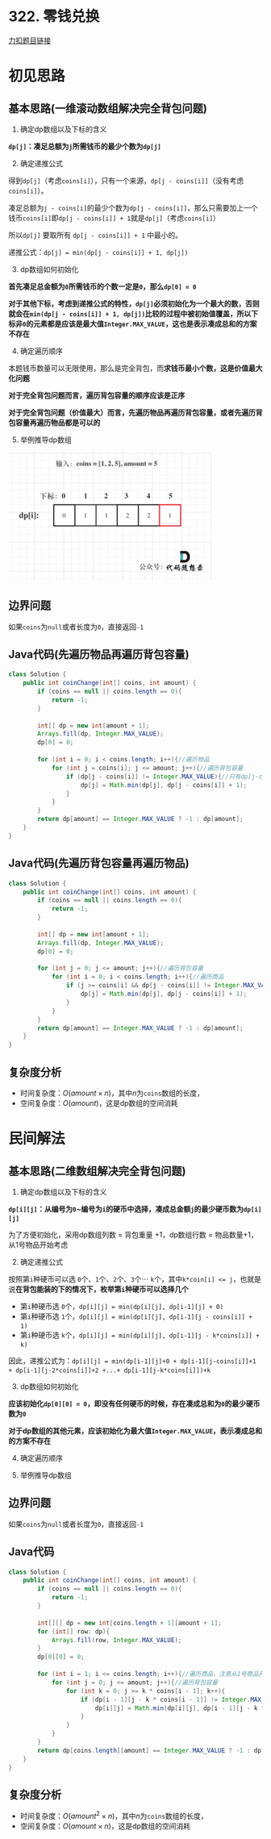 # 322. 零钱兑换

[力扣题目链接](https://leetcode-cn.com/problems/coin-change/)


# 初见思路

## 基本思路(一维滚动数组解决完全背包问题)

1. 确定dp数组以及下标的含义

<strong>`dp[j]`：凑足总额为`j`所需钱币的最少个数为`dp[j]`</strong>

2. 确定递推公式

得到`dp[j]`（考虑`coins[i]`），只有一个来源，`dp[j - coins[i]]`（没有考虑`coins[i]`）。

凑足总额为`j - coins[i]`的最少个数为`dp[j - coins[i]]`，那么只需要加上一个钱币`coins[i]`即`dp[j - coins[i]] + 1`就是`dp[j]`（考虑`coins[i]`）

所以`dp[j]` 要取所有 `dp[j - coins[i]] + 1` 中最小的。

递推公式：`dp[j] = min(dp[j - coins[i]] + 1, dp[j])`

3. dp数组如何初始化

<strong>首先凑足总金额为`0`所需钱币的个数一定是`0`，那么`dp[0] = 0`</strong>

<strong>对于其他下标，考虑到递推公式的特性，`dp[j]`必须初始化为一个最大的数，否则就会在`min(dp[j - coins[i]] + 1, dp[j])`比较的过程中被初始值覆盖，所以下标非`0`的元素都是应该是最大值`Integer.MAX_VALUE`，这也是表示凑成总和的方案不存在</strong>

4. 确定遍历顺序

本题钱币数量可以无限使用，那么是完全背包，而<strong>求钱币最小个数，这是价值最大化问题</strong>

<strong>对于完全背包问题而言，遍历背包容量的顺序应该是正序</strong>

<strong>对于完全背包问题（价值最大）而言，先遍历物品再遍历背包容量，或者先遍历背包容量再遍历物品都是可以的</strong>

5. 举例推导dp数组

<img src="../Pictures/322. 零钱兑换.png" width="80%"/>

## 边界问题

如果`coins`为`null`或者长度为`0`，直接返回`-1`

## Java代码(先遍历物品再遍历背包容量)
```java
class Solution {
    public int coinChange(int[] coins, int amount) {
        if (coins == null || coins.length == 0){
            return -1;
        }

        int[] dp = new int[amount + 1];
        Arrays.fill(dp, Integer.MAX_VALUE);
        dp[0] = 0;

        for (int i = 0; i < coins.length; i++){//遍历物品
            for (int j = coins[i]; j <= amount; j++){//遍历背包容量
                if (dp[j - coins[i]] != Integer.MAX_VALUE){//只有dp[j-coins[i]]不是初始最大值时，该位才有选择的必要
                    dp[j] = Math.min(dp[j], dp[j - coins[i]] + 1);
                }
            }
        }
        return dp[amount] == Integer.MAX_VALUE ? -1 : dp[amount];
    }
}
```

## Java代码(先遍历背包容量再遍历物品)
```java
class Solution {
    public int coinChange(int[] coins, int amount) {
        if (coins == null || coins.length == 0){
            return -1;
        }
        
        int[] dp = new int[amount + 1];
        Arrays.fill(dp, Integer.MAX_VALUE);
        dp[0] = 0;

        for (int j = 0; j <= amount; j++){//遍历背包容量
            for (int i = 0; i < coins.length; i++){//遍历商品
                if (j >= coins[i] && dp[j - coins[i]] != Integer.MAX_VALUE){//只有dp[j-coins[i]]不是初始最大值时，该位才有选择的必要
                    dp[j] = Math.min(dp[j], dp[j - coins[i]] + 1);
                }
            }
        }
        return dp[amount] == Integer.MAX_VALUE ? -1 : dp[amount];
    }
}
```

## 复杂度分析
- 时间复杂度：$O(amount \times n)$，其中$n$为`coins`数组的长度，
- 空间复杂度：$O(amount)$，这是dp数组的空间消耗

# 民间解法

## 基本思路(二维数组解决完全背包问题)

1. 确定dp数组以及下标的含义

<strong>`dp[i][j]`：从编号为`0`~编号为`i`的硬币中选择，凑成总金额`j`的最少硬币数为`dp[i][j]`</strong>

为了方便初始化，采用dp数组列数 $=$ 背包重量 $+ 1$，dp数组行数 $=$ 物品数量$+ 1$，从$1$号物品开始考虑

2. 确定递推公式

按照第`i`种硬币可以选 `0`个、`1`个、`2`个、`3`个$\cdots$ `k`个，其中`k*coin[i] <= j`，也就是说<strong>在背包能装的下的情况下，枚举第`i`种硬币可以选择几个</strong>

- 第`i`种硬币选 `0`个，`dp[i][j] = min(dp[i][j], dp[i-1][j] + 0)`
- 第`i`种硬币选 `1`个，`dp[i][j] = min(dp[i][j], dp[i-1][j - coins[i]] + 1)`
- 第`i`种硬币选 `k`个，`dp[i][j] = min(dp[i][j], dp[i-1][j - k*coins[i]] + k)`

因此，递推公式为：`dp[i][j] = min(dp[i-1][j]+0 + dp[i-1][j-coins[i]]+1 + dp[i-1][j-2*coins[i]]+2 +...+ dp[i-1][j-k*coins[i]])+k`

3. dp数组如何初始化

<strong>应该初始化`dp[0][0] = 0`，即没有任何硬币的时候，存在凑成总和为`0`的最少硬币数为`0`</strong>

<strong>对于dp数组的其他元素，应该初始化为最大值`Integer.MAX_VALUE`，表示凑成总和的方案不存在</strong>

4. 确定遍历顺序

5. 举例推导dp数组

## 边界问题

如果`coins`为`null`或者长度为`0`，直接返回`-1`

## Java代码

```java
class Solution {
    public int coinChange(int[] coins, int amount) {
        if (coins == null || coins.length == 0){
            return -1;
        }
        
        int[][] dp = new int[coins.length + 1][amount + 1];
        for (int[] row: dp){
            Arrays.fill(row, Integer.MAX_VALUE);
        }
        dp[0][0] = 0;

        for (int i = 1; i <= coins.length; i++){//遍历商品，注意从1号商品开始考虑，对应coins数组的第0个元素
            for (int j = 0; j <= amount; j++){//遍历背包容量
                for (int k = 0; j >= k * coins[i - 1]; k++){
                    if (dp[i - 1][j - k * coins[i - 1]] != Integer.MAX_VALUE){
                        dp[i][j] = Math.min(dp[i][j], dp[i - 1][j - k * coins[i - 1]] + k);
                    }
                }
            }
        }
        return dp[coins.length][amount] == Integer.MAX_VALUE ? -1 : dp[coins.length][amount];
    }
}
```

## 复杂度分析
- 时间复杂度：$O(amount^{2} \times n)$，其中$n$为`coins`数组的长度，
- 空间复杂度：$O(amount \times n)$，这是dp数组的空间消耗